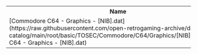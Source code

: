 <table>
<tr><th>Name</th><th>Size</th></tr>
<tr><td>[Commodore C64 - Graphics - [NIB].dat](https://raw.githubusercontent.com/open-retrogaming-archive/dat-catalog/main/root/basic/TOSEC/Commodore/C64/Graphics/[NIB]/Commodore C64 - Graphics - [NIB].dat)</td><td>2271</td></tr>
</table>
